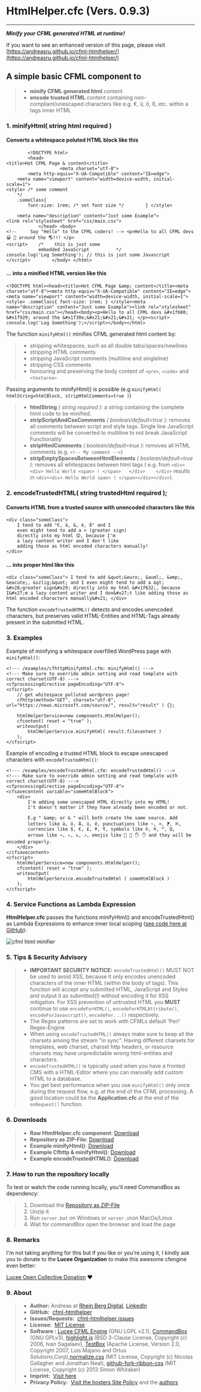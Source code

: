 # HtmlHelper.cfc (Vers. 0.9.3)

---

***Minify your CFML generated HTML at runtime!***

If you want to see an enhanced version of this page, please visit [https://andreasru.github.io/cfml-htmlhelper/](https://andreasru.github.io/cfml-htmlhelper/)

## A simple basic CFML component to

> - **minify CFML generated html** content
> - **encode trusted HTML** content containing non-compliant/unescaped characters like e.g. &euro;, &uuml;, &ouml;, &szlig;, etc. within a tags inner HTML

### 1. minifyHtml( string html required )

#### Converts a whitespace poluted HTML block like this

            <!DOCTYPE html>
            <head>
    <title>Hot CFML Page & content</title>
                        <meta charset="utf-8">
            <meta http-equiv="X-UA-Compatible" content="IE=edge">
        <meta name="viewport" content="width=device-width, initial-scale=1">
    <style> /* some comment 
        */ 
        .someClass{ 
            font-size: 1rem; /* set font size */        } </style>

        <meta name="description" content="Just some Example">
    <link rel="stylesheet" href="css/main.css">
                </head> <body>
    <!--     Say "Hello" to the CFML coders! --> <p>Hello to all CFML devs 😀 🤩 around the 🌎!!! </p>
    <script>    /*    this is just some 
                embedded JavaScript          */
    console.log('Log Something'); // this is just some Javascript </script>        </body> </html>

#### ... into a minified HTML version like this

    <!DOCTYPE html><head><title>Hot CFML Page &amp; content</title><meta charset="utf-8"><meta http-equiv="X-UA-Compatible" content="IE=edge"><meta name="viewport" content="width=device-width, initial-scale=1"><style> .someClass{ font-size: 1rem; } </style><meta name="description" content="Just some Example"><link rel="stylesheet" href="css/main.css"></head><body><p>Hello to all CFML devs &#x1f600; &#x1f929; around the &#x1f30e;&#x21;&#x21;&#x21; </p><script> console.log('Log Something');</script></body></html>

The function `minifyHtml()` minifies CFML generated html content by:

> - stripping whitespaces, such as all double tabs/spaces/newlines
> - stripping HTML comments
> - stripping JavaScript comments (multiline and singleline)
> - stripping CSS comments
> - honouring and preserving the body content of `<pre>`, `<code>` and `<textarea>`

Passing arguments to minifyHtml() is possible (e.g `minifyHtml( htmlString=htmlBlock, stripHtmlComments=true )`)

> - **htmlString** *( string required )*: a string containing the complete html code to be minified.
> - **stripScriptAndCssComments** *( boolean/default=true )*: removes all comments between script and style tags. Single line JavaScript comments will be converted to multiline to not break JavaScript Functionality
> - **stripHtmlComments** *( boolean/default=true )*: removes all HTML comments (e.g. `<!-- My comment -->`)
> - **stripEmptySpacesBetweenHtmlElements** *( boolean/default=true )*: removes all whitespaces between html tags ( e.g. from `<div>    <div> Hello World <span> ! </span>   </div>    </div>` results in `<div><div> Hello World span> ! </span></div></div>`).


### 2. encodeTrustedHTML( string trustedHtml required )&#59;

#### Converts HTML from a trusted source with unencoded characters like this

    <div class="someClass">
        I tend to add "€, ä, &, é, ß" and I 
        even might tend to add a > (greater sign)
        directly into my html 😲, because I'm
        a lazy content writer and I don't like 
        adding those as html encoded characters manually!
    </div>

#### ... into proper html like this

    <div class="someClass"> I tend to add &quot;&euro;, &auml;, &amp;, &eacute;, &szlig;&quot; and I even might tend to add a &gt; &#x28;greater sign&#x29; directly into my html &#x1f632;, because I&#x27;m a lazy content writer and I don&#x27;t like adding those as html encoded characters manually&#x21; </div>

The function `encodeTrustedHTML()` detects and encodes unencoded characters, but preserves valid HTML-Entities and  HTML-Tags already present in the submitted HTML.

### 3. Examples

Example of minifying a whitespace overfilled WordPress page with `minifyHtml()`:

    <!--- /examples/cfhttpMinifyHtml.cfm: minifyHtml() --->
    <!--- Make sure to override admin setting and read template with correct charset(UTF-8) --->
    <cfprocessingdirective pageEncoding="UTF-8">
    <cfscript>
        // get whitespace polluted wordpress page!
        cfhttp(method="GET", charset="utf-8", url="https://news.microsoft.com/source/", result="result" ) {};
        
        htmlHelperService=new components.HtmlHelper();
        cfcontent( reset = "true" );
        writeoutput( 
            htmlHelperService.minifyHtml( result.filecontent )
        );
    </cfscript>

Example of encoding a trusted HTML block to escape unescaped characters with `encodeTrustedHtml()`:

    <!--- /examples/encodeTrustedHtml.cfm: encodeTrustedHtml() --->
    <!--- Make sure to override admin setting and read template with correct charset(UTF-8) --->
    <cfprocessingdirective pageEncoding="UTF-8">
    <cfsavecontent variable="someHtmlBlock">
        <div>
            I'm adding some unescaped HTML directly into my HTML! 
            I't doesn't matter if they have already been encoded or not. 
        
            E.g " &amp; or & " will both create the same source. Add
            letters like ä, ö, Ä, ü, é, punctuations like ~, >, ⁋, ※, 
            currencies like $, €, £, ¥, ₹, symbols like ©, ®, ™, Ω, 
            arrows like →, ↖, ↳, ⇗, emojis like 👋 🤚 🖐 ✋ and they will be encoded properly.
        </div>
    </cfsavecontent>
    <cfscript>
        htmlHelperService=new components.HtmlHelper();
        cfcontent( reset = "true" );
        writeoutput( 
            htmlHelperService.encodeTrustedHtml ( someHtmlBlock )
        );
    </cfscript>

### 4. Service Functions as Lambda Expression

**HtmlHelper.cfc** passes the functions minifyHtml() and encodeTrustedHtml() as Lambda Expressions to enhance inner local scoping ([see code here at GitHub](https://github.com/andreasRu/cfml-htmlhelper/blob/cc91c88a5e744a27d5006accb5ed9e54cd5e7dc5/components/HtmlHelper.cfc#L16)):

![cfml html minifier](images/dumpStruct.webp)

### 5. Tips & Security Advisory

> - **IMPORTANT SECURITY NOTICE:**  `encodeTrustedHtml()` MUST NOT be used to avoid XSS, because it only encodes unencoded characters of the inner HTML (within the body of tags). This function will accept any submitted HTML, JavaScript and Styles and output it as submitted(!) without encoding it for XSS mitigation. For XSS prevention of untrusted HTML you **MUST** continue to use `encodeForHTML()`, `encodeForHTMLAttribute()`, `encodeForJavascript()`, `encodeFor...()` respectively.
> - The Regex patterns are set to work with CFMLs default 'Perl' Regex-Engine
> - When using `encodeTrustedHTML()` always make sure to keep all the charsets among the stream "in sync". Having different charsets for templates, web charset, charset http headers, or resource charsets may have unpredictable wrong html-entities and characters.
> - `encodeTrustedHTML()` is typically used when you have a fronted CMS with a HTML-Editor where you can manually add custom HTML to a database.
> - You get best performance when you use `minifyHtml()` only once during the request flow, e.g. at the end of the CFML processing. A good location could be the **Application.cfc** at the end of the `onRequest()` function.

### 6. Downloads

> - **Raw HtmlHelper.cfc component**: [Download](https://raw.githubusercontent.com/andreasRu/cfml-htmlhelper/master/components/HtmlHelper.cfc)
> - **Repository as ZIP-File**: [Download](https://github.com/andreasRu/cfml-htmlhelper/archive/refs/heads/master.zip)
> - **Example minifyHtml()**: [Download](https://raw.githubusercontent.com/andreasRu/cfml-htmlhelper/master/examples/minifyHtml.cfm)
> - **Example Cfhttp & minifyHtml()**: [Download](https://raw.githubusercontent.com/andreasRu/cfml-htmlhelper/master/examples/cfhttpMinifyHtml.cfm)
> - **Example encodeTrustedHTML()**: [Download](https://raw.githubusercontent.com/andreasRu/cfml-htmlhelper/master/examples/encodeTrustedHtml.cfm)

### 7. How to run the repository locally

To test or watch the code running locally, you'll need CommandBox as dependency:

> 1. Download the [Repository as ZIP-File](https://github.com/andreasRu/cfml-htmlhelper/archive/refs/heads/master.zip)
> 2. Unzip it
> 3. Run `server.bat` on Windows or `server.sh`on MacOs/Linux
> 4. Wait for commandBox open the browser and load the page

### 8. Remarks

I'm not taking anything for this but if you like or you're using it, I kindly ask you to donate to the **Lucee Organization** to make this awesome cfengine even better:

[Lucee Open Collective Donation](https://opencollective.com/lucee) ❤️

### 9. About

> - **Author:** Andreas at [Rhein Berg Digital](https://www.rhein-berg-digital.de), <a href="https://www.linkedin.com/in/claudio-andreas-r%C3%BCger-259000199/" target="_blank" rel="nofollow">LinkedIn</a>
> - **GitHub:** &nbsp;[cfml-htmlhelper](https://github.com/andreasRu/cfml-htmlhelper)
> - **Issues/Requests:** &nbsp;[cfml-htmlhelper issues](https://github.com/andreasRu/cfml-htmlhelper/issues)
> - **License:** &nbsp;[MIT License](https://github.com/andreasRu/cfml-htmlhelper/blob/master/LICENSE.txt)
> - **Software :**&nbsp;[Lucee CFML Engine](https://www.lucee.org/) (GNU LGPL v2.1), [CommandBox](https://www.ortussolutions.com/products/commandbox) (GNU GPLv3), [highlight.js](https://highlightjs.org/) (BSD 3-Clause License, Copyright (c) 2006, Ivan Sagalaev),  [TestBox](https://www.ortussolutions.com/products/testbox) (Apache License, Version 2.0, Copyright 2007, Luis Majano and Ortus Solutions,Corp),[normalize.css](https://github.com/necolas/normalize.css) (MIT License, Copyright (c) Nicolas Gallagher and Jonathan Neal), [github-fork-ribbon-css](https://codepo8.github.io/css-fork-on-github-ribbon/) (MIT License, Copyright (c) 2013 Simon Whitaker)
> - **Imprint:** &nbsp;[Visit here](https://www.rhein-berg-digital.de/en/andreasru-github-io-imprint)
> - **Privacy Policy:** &nbsp;[Visit the hosters Site Policy](https://docs.github.com/en/site-policy) and the [authors](https://www.rhein-berg-digital.de/en/andreasru-github-io-privacy-policy)
